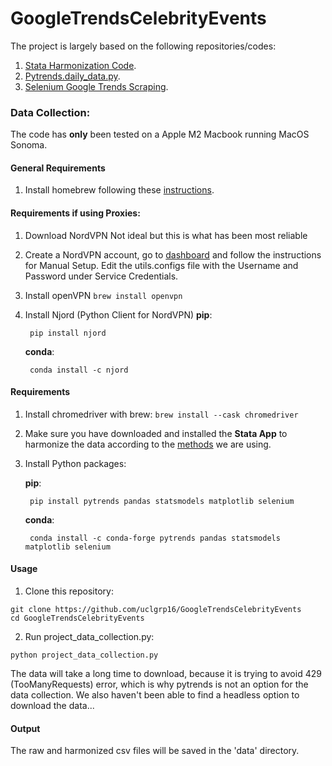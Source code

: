 
# GoogleTrendsCelebrityEvents

The project is largely based on the following repositories/codes:
1. [Stata Harmonization Code](https://github.com/jack-madison/Google-Trends). 
2. [Pytrends.daily_data.py](https://github.com/GeneralMills/pytrends/blob/master/pytrends/dailydata.py).
3. [Selenium Google Trends Scraping](https://ggiesa.wordpress.com/2018/05/15/scraping-google-trends-with-selenium-and-python/).


### Data Collection:
The code has **only** been tested on a Apple M2 Macbook running MacOS Sonoma. 

#### General Requirements
1. Install homebrew following these [instructions](https://brew.sh/).


#### Requirements if using Proxies:
1. Download NordVPN
   Not ideal but this is what has been most reliable

2. Create a NordVPN account, go to [dashboard](https://my.nordaccount.com/dashboard/nordvpn/) and follow the instructions for Manual Setup.
   Edit the utils.configs file with the Username and Password under Service Credentials.
   
3. Install openVPN
   ```brew install openvpn```

4. Install Njord (Python Client for NordVPN)
	**pip**:
	
		pip install njord
	
	 **conda**:
	
		conda install -c njord
	
	
#### Requirements  
1. Install chromedriver with brew:
	```brew install --cask chromedriver```

2. Make sure you have downloaded and installed the **Stata App**  to harmonize the data according to the [methods](https://github.com/jack-madison/Google-Trends) we are using. 

3. Install Python packages:

	**pip**:

		pip install pytrends pandas statsmodels matplotlib selenium
   
	 **conda**:
   
		conda install -c conda-forge pytrends pandas statsmodels matplotlib selenium


####  Usage
1. Clone this repository:
```
git clone https://github.com/uclgrp16/GoogleTrendsCelebrityEvents
cd GoogleTrendsCelebrityEvents
```

2.  Run project_data_collection.py:
```
python project_data_collection.py
```

The data will take a long time to download, because it is trying to avoid 429 (TooManyRequests)  error, which is why pytrends is not an option for the data collection.
We also haven't been able to find a headless option to download the data...

#### Output 

The raw and harmonized csv files will be saved in the 'data' directory.  
